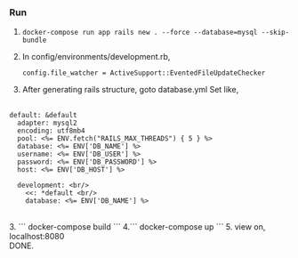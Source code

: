 ### Run<br/>
1. ```
   docker-compose run app rails new . --force --database=mysql --skip-bundle
   ```
2. In config/environments/development.rb,<br/>
   ```
   config.file_watcher = ActiveSupport::EventedFileUpdateChecker
   ```
4. After generating rails structure, goto database.yml
Set like, <br/> <br/>
```
default: &default
  adapter: mysql2
  encoding: utf8mb4 
  pool: <%= ENV.fetch("RAILS_MAX_THREADS") { 5 } %> 
  database: <%= ENV['DB_NAME'] %> 
  username: <%= ENV['DB_USER'] %> 
  password: <%= ENV['DB_PASSWORD'] %> 
  host: <%= ENV['DB_HOST'] %> 
```
```
  development: <br/>
    <<: *default <br/>
    database: <%= ENV['DB_NAME'] %> 
```
<br/>
3. ```
  docker-compose build
 ```
4.```
docker-compose up
```
5. view on, localhost:8080 <br/>
DONE.
    
           
